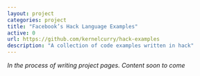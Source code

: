 ```yaml
---
layout: project
categories: project
title: "Facebook’s Hack Language Examples"
active: 0
url: https://github.com/kernelcurry/hack-examples
description: "A collection of code examples written in hack"
---
```


*In the process of writing project pages.  Content soon to come*